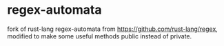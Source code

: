 # regex-automata

fork of rust-lang regex-automata from https://github.com/rust-lang/regex, modified to make some useful methods public instead of private. 
